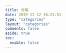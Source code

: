 ```yaml
---
title: 分类
date: 2019-11-12 16:21:51
type: "categories"
layout: "categories"
comments: false
aside: true
toc:
  enable: false
---
```

